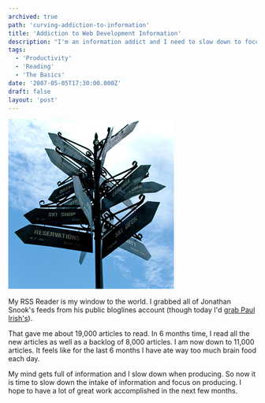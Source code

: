 ```yaml
---
archived: true
path: 'curving-addiction-to-information'
title: 'Addiction to Web Development Information'
description: "I'm an information addict and I need to slow down to focus on development, rather than scouring the internet intaking too much information."
tags:
  - 'Productivity'
  - 'Reading'
  - 'The Basics'
date: '2007-05-05T17:30:00.000Z'
draft: false
layout: 'post'
---
```


![](./many-directions.jpg)

My RSS Reader is my window to the world. I grabbed all of Jonathan Snook's feeds from his public bloglines account (though today I'd [grab Paul Irish's](http://www.paulirish.com/2011/web-browser-frontend-and-standards-feeds-to-follow/)).

That gave me about 19,000 articles to read. In 6 months time, I read all the new articles as well as a backlog of 8,000 articles. I am now down to 11,000 articles. It feels like for the last 6 months I have ate way too much brain food each day.

My mind gets full of information and I slow down when producing. So now it is time to slow down the intake of information and focus on producing. I hope to have a lot of great work accomplished in the next few months.
